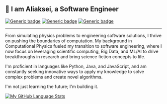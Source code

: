 👋 I am Aliaksei, a Software Engineer
---

[![Generic badge](https://img.shields.io/badge/Name-Aliaksei%20Kaliutau-blue.svg)](https://github.com/akaliutau)
[![Generic badge](https://img.shields.io/badge/Pronouns-he/him-blue.svg)](https://pronoun.is/he)
[![Generic badge](https://img.shields.io/badge/Contact%20me-click%20here-blue.svg)](mailto:aliaksei.kaliutau@gmail.com)

---

From simulating physics problems to engineering software solutions, I thrive on pushing the boundaries of computation. My background in Computational Physics fueled my transition to software engineering, where I now focus on leveraging scientific computing, Big Data, and ML/AI to drive breakthroughs in research and bring science fiction concepts to life. 

I'm proficient in languages like Python, Java, and JavaScript, and am constantly seeking innovative ways to apply my knowledge to solve complex problems and create novel algorithms. 

I'm not just learning the future; I'm building it.



[![My GitHub Language Stats](https://github-readme-stats.vercel.app/api/top-langs/?username=akaliutau&langs_count=4&theme=tokyonight&hide=css,c%2B%2B,TypeScript,Makefile,HTML)]()

